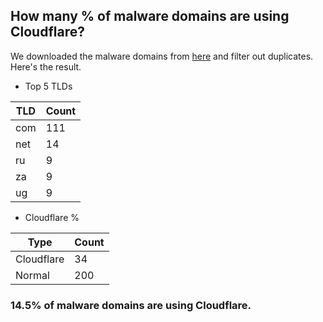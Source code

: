 ## How many % of malware domains are using Cloudflare?


We downloaded the malware domains from [here](https://urlhaus.abuse.ch) and filter out duplicates.
Here's the result.


[//]: # (start replacement)


- Top 5 TLDs

| TLD | Count |
| --- | --- |
| com | 111 |
| net | 14 |
| ru | 9 |
| za | 9 |
| ug | 9 |


- Cloudflare %

| Type | Count |
| --- | --- |
| Cloudflare | 34 |
| Normal | 200 |


### 14.5% of malware domains are using Cloudflare.